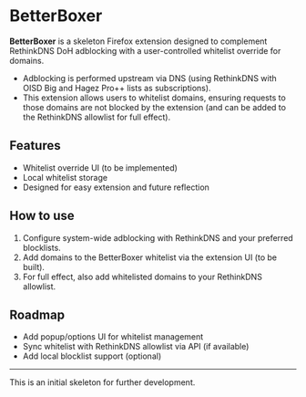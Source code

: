 # BetterBoxer

**BetterBoxer** is a skeleton Firefox extension designed to complement RethinkDNS DoH adblocking with a user-controlled whitelist override for domains.  
- Adblocking is performed upstream via DNS (using RethinkDNS with OISD Big and Hagez Pro++ lists as subscriptions).
- This extension allows users to whitelist domains, ensuring requests to those domains are not blocked by the extension (and can be added to the RethinkDNS allowlist for full effect).

## Features

- Whitelist override UI (to be implemented)
- Local whitelist storage
- Designed for easy extension and future reflection

## How to use

1. Configure system-wide adblocking with RethinkDNS and your preferred blocklists.
2. Add domains to the BetterBoxer whitelist via the extension UI (to be built).
3. For full effect, also add whitelisted domains to your RethinkDNS allowlist.

## Roadmap

- Add popup/options UI for whitelist management
- Sync whitelist with RethinkDNS allowlist via API (if available)
- Add local blocklist support (optional)

---
This is an initial skeleton for further development.
